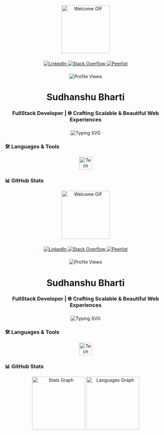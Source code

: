 <div align="center">
  <img height="150" src="https://media.tenor.com/e1XS70fl9VwAAAAi/saturday.gif" alt="Welcome GIF" />
</div>

###

<div align="center">
  <a href="https://www.linkedin.com/in/sudhanshu-bharti-877889261/" target="_blank">
    <img src="https://img.shields.io/badge/LinkedIn-0077B5?style=for-the-badge&logo=linkedin&logoColor=white" alt="LinkedIn" />
  </a>
  <a href="https://stackoverflow.com/users/21825106/sb012" target="_blank">
    <img src="https://img.shields.io/badge/Stack_Overflow-FE7A16?style=for-the-badge&logo=stack-overflow&logoColor=white" alt="Stack Overflow" />
  </a>
  <a href="https://peerlist.io/sudhanshu" target="_blank">
    <img src="https://img.shields.io/badge/Peerlist-00A67D?style=for-the-badge&logo=peerlist&logoColor=white" alt="Peerlist" />
  </a>
</div>

###

<div align="center">
  <img src="https://komarev.com/ghpvc/?username=Sudhanshu-Bharti&label=Profile%20Views&color=0e75b6&style=flat" alt="Profile Views" />
</div>

###

<h1 align="center">Sudhanshu Bharti</h1>
<h3 align="center">FullStack Developer | 🌐 Crafting Scalable & Beautiful Web Experiences</h3>

###

<div align="center">
  <img src="https://readme-typing-svg.demolab.com?font=Fira+Code&weight=600&size=22&duration=3000&pause=1000&color=00FF00&center=true&vCenter=true&width=500&lines=Welcome+to+my+GitHub+profile!;WWanna+build+something+awesome+together?;Code+is+poetry+%F0%9F%8E%A8" alt="Typing SVG" />
</div>



### 🛠️ **Languages & Tools**

<div align="center">
  <img src="https://skillicons.dev/icons?i=js,ts,react,nextjs,nodejs,express,mongodb,mysql,tailwind,prisma,firebase,supabase,postman,vercel,git" height="40" alt="Tech Stack" />
</div>

### 📊 **GitHub Stats**
<div align="center">
  <img height="150" src="https://media.tenor.com/e1XS70fl9VwAAAAi/saturday.gif" alt="Welcome GIF" />
</div>

###

<div align="center">
  <a href="https://www.linkedin.com/in/sudhanshu-bharti-877889261/" target="_blank">
    <img src="https://img.shields.io/badge/LinkedIn-0077B5?style=for-the-badge&logo=linkedin&logoColor=white" alt="LinkedIn" />
  </a>
  <a href="https://stackoverflow.com/users/21825106/sb012" target="_blank">
    <img src="https://img.shields.io/badge/Stack_Overflow-FE7A16?style=for-the-badge&logo=stack-overflow&logoColor=white" alt="Stack Overflow" />
  </a>
  <a href="https://peerlist.io/sudhanshu" target="_blank">
    <img src="https://img.shields.io/badge/Peerlist-00A67D?style=for-the-badge&logo=peerlist&logoColor=white" alt="Peerlist" />
  </a>
</div>

###

<div align="center">
  <img src="https://komarev.com/ghpvc/?username=Sudhanshu-Bharti&label=Profile%20Views&color=0e75b6&style=flat" alt="Profile Views" />
</div>

###

<h1 align="center">Sudhanshu Bharti</h1>
<h3 align="center">FullStack Developer | 🌐 Crafting Scalable & Beautiful Web Experiences</h3>

###

<div align="center">
  <img src="https://readme-typing-svg.demolab.com?font=Fira+Code&weight=600&size=22&duration=3000&pause=1000&color=00FF00&center=true&vCenter=true&width=500&lines=Welcome+to+my+GitHub+profile!;WWanna+build+something+awesome+together?;Code+is+poetry+%F0%9F%8E%A8" alt="Typing SVG" />
</div>



### 🛠️ **Languages & Tools**

<div align="center">
  <img src="https://skillicons.dev/icons?i=js,ts,react,nextjs,nodejs,express,mongodb,mysql,tailwind,prisma,firebase,supabase,postman,vercel,git" height="40" alt="Tech Stack" />
</div>

### 📊 **GitHub Stats**
<div align="center">
  <img src="https://github-readme-stats-sigma-five.vercel.app/api?username=Sudhanshu-Bharti&show_icons=true&theme=radical" height="165" alt="Stats Graph"/>
  <img src="https://github-readme-stats-sigma-five.vercel.app/api/top-langs/?username=Sudhanshu-Bharti&layout=compact&theme=radical" height="165" alt="Languages Graph"/>
<!--   <img src="https://streak-stats.demolab.com?user=Sudhanshu-Bharti&locale=en&mode=daily&theme=radical&hide_border=false&border_radius=5&order=3" height="220" alt="Streak Graph"  /> -->
</div>
